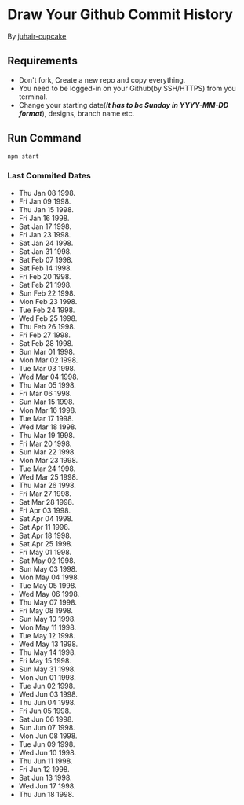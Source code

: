 # Draw Your Github Commit History
By [juhair-cupcake](https://juhair.is-a.dev/)

## Requirements
- Don't fork, Create a new repo and copy everything.
- You need to be logged-in on your Github(by SSH/HTTPS) from you terminal.
- Change your starting date(**_It has to be Sunday in YYYY-MM-DD format_**), designs, branch name etc.

## Run Command
```
npm start
```

### Last Commited Dates

- Thu Jan 08 1998.  
- Fri Jan 09 1998.  
- Thu Jan 15 1998.  
- Fri Jan 16 1998.  
- Sat Jan 17 1998.  
- Fri Jan 23 1998.  
- Sat Jan 24 1998.  
- Sat Jan 31 1998.  
- Sat Feb 07 1998.  
- Sat Feb 14 1998.  
- Fri Feb 20 1998.  
- Sat Feb 21 1998.  
- Sun Feb 22 1998.  
- Mon Feb 23 1998.  
- Tue Feb 24 1998.  
- Wed Feb 25 1998.  
- Thu Feb 26 1998.  
- Fri Feb 27 1998.  
- Sat Feb 28 1998.  
- Sun Mar 01 1998.  
- Mon Mar 02 1998.  
- Tue Mar 03 1998.  
- Wed Mar 04 1998.  
- Thu Mar 05 1998.  
- Fri Mar 06 1998.  
- Sun Mar 15 1998.  
- Mon Mar 16 1998.  
- Tue Mar 17 1998.  
- Wed Mar 18 1998.  
- Thu Mar 19 1998.  
- Fri Mar 20 1998.  
- Sun Mar 22 1998.  
- Mon Mar 23 1998.  
- Tue Mar 24 1998.  
- Wed Mar 25 1998.  
- Thu Mar 26 1998.  
- Fri Mar 27 1998.  
- Sat Mar 28 1998.  
- Fri Apr 03 1998.  
- Sat Apr 04 1998.  
- Sat Apr 11 1998.  
- Sat Apr 18 1998.  
- Sat Apr 25 1998.  
- Fri May 01 1998.  
- Sat May 02 1998.  
- Sun May 03 1998.  
- Mon May 04 1998.  
- Tue May 05 1998.  
- Wed May 06 1998.  
- Thu May 07 1998.  
- Fri May 08 1998.  
- Sun May 10 1998.  
- Mon May 11 1998.  
- Tue May 12 1998.  
- Wed May 13 1998.  
- Thu May 14 1998.  
- Fri May 15 1998.  
- Sun May 31 1998.  
- Mon Jun 01 1998.  
- Tue Jun 02 1998.  
- Wed Jun 03 1998.  
- Thu Jun 04 1998.  
- Fri Jun 05 1998.  
- Sat Jun 06 1998.  
- Sun Jun 07 1998.  
- Mon Jun 08 1998.  
- Tue Jun 09 1998.  
- Wed Jun 10 1998.  
- Thu Jun 11 1998.  
- Fri Jun 12 1998.  
- Sat Jun 13 1998.  
- Wed Jun 17 1998.  
- Thu Jun 18 1998.  
